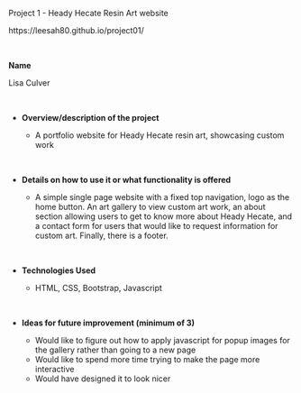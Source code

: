 <!DOCTYPE html PUBLIC "-//W3C//DTD HTML 4.01//EN" "http://www.w3.org/TR/html4/strict.dtd">
<html>
<head>
  <meta http-equiv="Content-Type" content="text/html; charset=utf-8">
  <meta http-equiv="Content-Style-Type" content="text/css">
</head>
<body>
<p class="p1">Project 1 - Heady Hecate Resin Art website</p>
<p class="p1">https://leesah80.github.io/project01/</p>
<p class="p2"><br></p>
<p class="p1"><b>Name</b></p>
<p class="p1">Lisa Culver</p>
<p class="p2"><br></p>
<ul class="ul1">
  <li class="li1"><b>Overview/description of the project</b></li>
  <ul class="ul2">
    <li class="li1">A portfolio website for Heady Hecate resin art, showcasing custom work</li>
  </ul>
</ul>
<p class="p2"><br></p>
<ul class="ul1">
  <li class="li1"><b>Details on how to use it or what functionality is offered</b></li>
  <ul class="ul2">
    <li class="li1">A simple single page website with a fixed top navigation, logo as the home button. An art gallery to view custom art work, an about section allowing users to get to know more about Heady Hecate, and a contact form for users that would like to request information for custom art. Finally, there is a footer.</li>
  </ul>
</ul>
<p class="p2"><br></p>
<ul class="ul1">
  <li class="li1"><b>Technologies Used</b></li>
  <ul class="ul2">
    <li class="li1">HTML, CSS, Bootstrap, Javascript</li>
  </ul>
</ul>
<p class="p2"><br></p>
<ul class="ul1">
  <li class="li1"><b>Ideas for future improvement (minimum of 3)</b></li>
  <ul class="ul2">
    <li class="li1">Would like to figure out how to apply javascript for popup images for the gallery rather than going to a new page</li>
    <li class="li1">Would like to spend more time trying to make the page more interactive</li>
    <li class="li1">Would have designed it to look nicer</li>
  </ul>
</ul>
</body>
</html>
